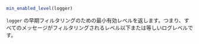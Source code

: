```julia
min_enabled_level(logger)
```

`logger` の早期フィルタリングのための最小有効レベルを返します。つまり、すべてのメッセージがフィルタリングされるレベル以下または等しいログレベルです。
